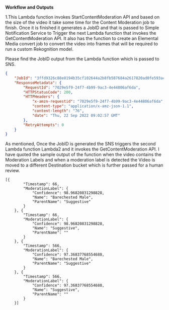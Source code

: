 **Workflow and Outputs**

1.This Lambda function invokes StartContentModeration API and based on the size of the video it take some time for the Content Moderation job to finish. Once it is finished it generates a JobID and that is passed to Simple Notification Service to Trigger the next Lambda function that invokes the GetContentModeration API. It also has the function to create an Elemental Media convert job to convert the video into frames that will be required to run a custom Rekognition model.

Please find the JobID output from the Lambda function which is passed to SNS.

```json
{
	"JobId": "3ffd9326c88e8194b35cf102644a2b8fb587684a2617820ad0fe593ac75ae525",
	"ResponseMetadata": {
		"RequestId": "7029e5f9-24f7-4b99-9ac3-4e44806af6da",
		"HTTPStatusCode": 200,
		"HTTPHeaders": {
			"x-amzn-requestid": "7029e5f9-24f7-4b99-9ac3-4e44806af6da",
			"content-type": "application/x-amz-json-1.1",
			"content-length": "76",
			"date": "Thu, 22 Sep 2022 09:02:57 GMT"
		},
		"RetryAttempts": 0
	}
}
```

  As mentioned, Once the JobID is generated the SNS triggers the second Lambda function Lambda2 and it invokes the GetContentModeration API. I have quoted the sample output of the function when the video contains the Moderation Labels and when a moderation label is detected the Video is moved to a different Destination bucket which is further passed for a human review.

```
[{
		"Timestamp": 66,
		"ModerationLabel": {
			"Confidence": 98.96820831298828,
			"Name": "Barechested Male",
			"ParentName": "Suggestive"
		}
	}, {
		"Timestamp": 66,
		"ModerationLabel": {
			"Confidence": 98.96820831298828,
			"Name": "Suggestive",
			"ParentName": ""
		}
	}, {
		"Timestamp": 566,
		"ModerationLabel": {
			"Confidence": 97.36837768554688,
			"Name": "Barechested Male",
			"ParentName": "Suggestive"
		}
	}, {
		"Timestamp": 566,
		"ModerationLabel": {
			"Confidence": 97.36837768554688,
			"Name": "Suggestive",
			"ParentName": ""
		}
	}]
```


